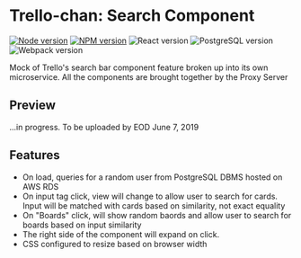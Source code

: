 # Trello-chan: Search Component

[![Node version](https://img.shields.io/badge/node-v8.12.0-blue.svg)](http://nodejs.org/download/)
[![NPM version](https://img.shields.io/badge/npm-6.4.1-blue.svg)](https://www.npmjs.com/get-npm/)
![React version](https://img.shields.io/badge/react-v16.6.3-aqua.svg)
![PostgreSQL version](https://img.shields.io/badge/PostgreSQL-v10.5-blue.svg)
![Webpack version](https://img.shields.io/badge/webpack-v4.28.0-brown.svg)

Mock of Trello's search bar component feature broken up into its own microservice.  All the components are brought together by the Proxy Server

## Preview
...in progress.  To be uploaded by EOD June 7, 2019

## Features
- On load, queries for a random user from PostgreSQL DBMS hosted on AWS RDS
- On input tag click, view will change to allow user to search for cards.  Input will be matched with cards based on similarity, not exact equality
- On "Boards" click, will show random baords and allow user to search for boards based on input similarity
- The right side of the component will expand on click.
- CSS configured to resize based on browser width
